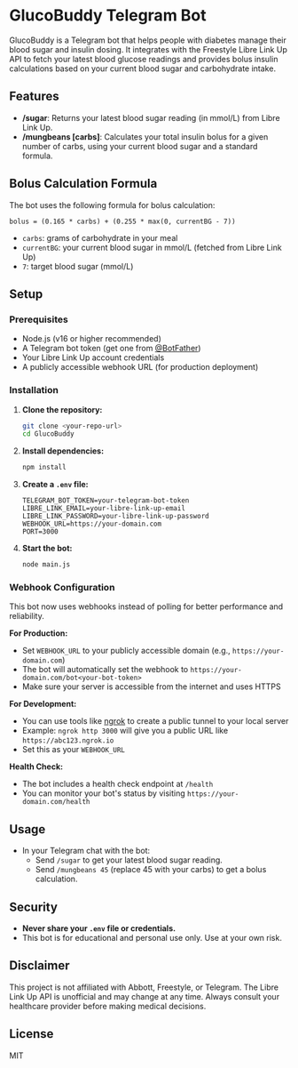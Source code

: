 # GlucoBuddy Telegram Bot

GlucoBuddy is a Telegram bot that helps people with diabetes manage their blood sugar and insulin dosing. It integrates with the Freestyle Libre Link Up API to fetch your latest blood glucose readings and provides bolus insulin calculations based on your current blood sugar and carbohydrate intake.

## Features

- **/sugar**: Returns your latest blood sugar reading (in mmol/L) from Libre Link Up.
- **/mungbeans [carbs]**: Calculates your total insulin bolus for a given number of carbs, using your current blood sugar and a standard formula.

## Bolus Calculation Formula

The bot uses the following formula for bolus calculation:

```
bolus = (0.165 * carbs) + (0.255 * max(0, currentBG - 7))
```

- `carbs`: grams of carbohydrate in your meal
- `currentBG`: your current blood sugar in mmol/L (fetched from Libre Link Up)
- `7`: target blood sugar (mmol/L)

## Setup

### Prerequisites

- Node.js (v16 or higher recommended)
- A Telegram bot token (get one from [@BotFather](https://t.me/BotFather))
- Your Libre Link Up account credentials
- A publicly accessible webhook URL (for production deployment)

### Installation

1. **Clone the repository:**
   ```bash
   git clone <your-repo-url>
   cd GlucoBuddy
   ```
2. **Install dependencies:**
   ```bash
   npm install
   ```
3. **Create a `.env` file:**
   ```env
   TELEGRAM_BOT_TOKEN=your-telegram-bot-token
   LIBRE_LINK_EMAIL=your-libre-link-up-email
   LIBRE_LINK_PASSWORD=your-libre-link-up-password
   WEBHOOK_URL=https://your-domain.com
   PORT=3000
   ```
4. **Start the bot:**
   ```bash
   node main.js
   ```

### Webhook Configuration

This bot now uses webhooks instead of polling for better performance and reliability.

**For Production:**

- Set `WEBHOOK_URL` to your publicly accessible domain (e.g., `https://your-domain.com`)
- The bot will automatically set the webhook to `https://your-domain.com/bot<your-bot-token>`
- Make sure your server is accessible from the internet and uses HTTPS

**For Development:**

- You can use tools like [ngrok](https://ngrok.com/) to create a public tunnel to your local server
- Example: `ngrok http 3000` will give you a public URL like `https://abc123.ngrok.io`
- Set this as your `WEBHOOK_URL`

**Health Check:**

- The bot includes a health check endpoint at `/health`
- You can monitor your bot's status by visiting `https://your-domain.com/health`

## Usage

- In your Telegram chat with the bot:
  - Send `/sugar` to get your latest blood sugar reading.
  - Send `/mungbeans 45` (replace 45 with your carbs) to get a bolus calculation.

## Security

- **Never share your `.env` file or credentials.**
- This bot is for educational and personal use only. Use at your own risk.

## Disclaimer

This project is not affiliated with Abbott, Freestyle, or Telegram. The Libre Link Up API is unofficial and may change at any time. Always consult your healthcare provider before making medical decisions.

## License

MIT
